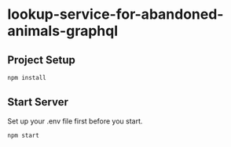 # lookup-service-for-abandoned-animals-graphql

## Project Setup

```bash
npm install
```

## Start Server

Set up your .env file first before you start.

```bash
npm start
```
